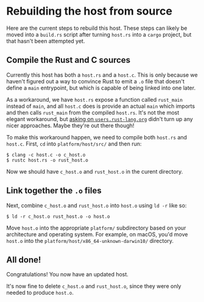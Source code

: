 # Rebuilding the host from source

Here are the current steps to rebuild this host. These
steps can likely be moved into a `build.rs` script after
turning `host.rs` into a `cargo` project, but that hasn't
been attempted yet.

## Compile the Rust and C sources

Currently this host has both a `host.rs` and a `host.c`.
This is only because we haven't figured out a way to convince
Rust to emit a `.o` file that doesn't define a `main` entrypoint,
but which is capable of being linked into one later.

As a workaround, we have `host.rs` expose a function called
`rust_main` instead of `main`, and all `host.c` does is provide
an actual `main` which imports and then calls `rust_main` from
the compiled `host.rs`. It's not the most elegant workaround,
but [asking on `users.rust-lang.org`](https://users.rust-lang.org/t/error-when-compiling-linking-with-o-files/49635/4)
didn't turn up any nicer approaches. Maybe they're out there though!

To make this workaround happen, we need to compile both `host.rs`
and `host.c`. First, `cd` into `platform/host/src/` and then run:

```
$ clang -c host.c -o c_host.o
$ rustc host.rs -o rust_host.o
```

Now we should have `c_host.o` and `rust_host.o` in the curent directory.

## Link together the `.o` files

Next, combine `c_host.o` and `rust_host.o` into `host.o` using `ld -r` like so:

```
$ ld -r c_host.o rust_host.o -o host.o
```

Move `host.o` into the appropriate `platform/` subdirectory
based on your architecture and operating system. For example,
on macOS, you'd move `host.o` into the `platform/host/x86_64-unknown-darwin10/` directory.

## All done!

Congratulations! You now have an updated host.

It's now fine to delete `c_host.o` and `rust_host.o`,
since they were only needed to produce `host.o`.
